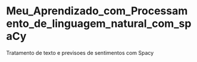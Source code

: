 # Meu_Aprendizado_com_Processamento_de_linguagem_natural_com_spaCy
 Tratamento de texto e previsoes de sentimentos com Spacy
